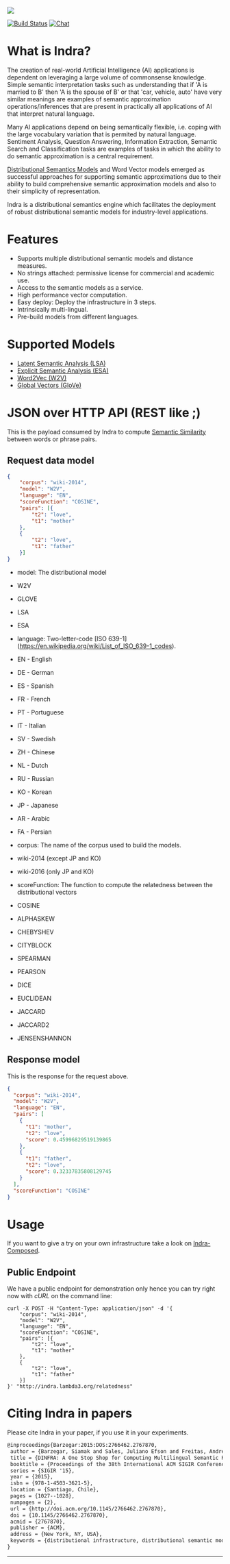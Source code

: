 ![](indra_logo.png)

[![Build Status](https://travis-ci.org/Lambda-3/indra.svg?branch=master)](https://travis-ci.org/Lambda-3/indra)
[![Chat](https://badges.gitter.im/Lambda-3/gitter.png)](https://gitter.im/Lambda-3/Lobby)

# What is Indra?

The creation of real-world Artificial Intelligence (AI) applications is dependent on leveraging a large volume of commonsense knowledge. Simple semantic interpretation tasks such as understanding that if 'A is married to B' then 'A is the spouse of B' or that 'car, vehicle, auto' have very similar meanings are examples of semantic approximation operations/inferences that are present in practically all applications of AI that interpret natural language.

Many AI applications depend on being semantically flexible, i.e. coping with the large vocabulary variation that is permited by natural language. Sentiment Analysis, Question Answering, Information Extraction, Semantic Search and Classification tasks are examples of tasks in which the ability to do semantic approximation is a central requirement.

[Distributional Semantics Models](https://en.wikipedia.org/wiki/Distributional_semantics) and Word Vector models emerged as successful approaches for supporting semantic approximations due to their ability to build comprehensive semantic approximation models and also to their simplicity of representation.

Indra is a distributional semantics engine which facilitates the deployment of robust distributional semantic models for industry-level applications.

# Features

* Supports multiple distributional semantic models and distance measures.
* No strings attached: permissive license for commercial and academic use.
* Access to the semantic models as a service.
* High performance vector computation.
* Easy deploy: Deploy the infrastructure in 3 steps.
* Intrinsically multi-lingual.
* Pre-build models from different languages.


# Supported Models

* [Latent Semantic Analysis (LSA)](https://en.wikipedia.org/wiki/Latent_semantic_analysis)
* [Explicit Semantic Analysis (ESA)](https://en.wikipedia.org/wiki/Explicit_semantic_analysis)
* [Word2Vec (W2V)](https://en.wikipedia.org/wiki/Word2vec)
* [Global Vectors (GloVe)](https://en.wikipedia.org/wiki/GloVe_(machine_learning))

# JSON over HTTP API (REST like ;)

This is the payload consumed by Indra to compute [Semantic Similarity](https://en.wikipedia.org/wiki/Semantic_similarity) between words or phrase pairs.

## Request data model

```json
{
	"corpus": "wiki-2014",
	"model": "W2V",
	"language": "EN",
	"scoreFunction": "COSINE",
	"pairs": [{
		"t2": "love",
		"t1": "mother"
	},
	{
		"t2": "love",
		"t1": "father"
	}]
}
```

* model: The distributional model
 * W2V
 * GLOVE
 * LSA 
 * ESA

* language: Two-letter-code [ISO 639-1] (https://en.wikipedia.org/wiki/List_of_ISO_639-1_codes).
 * EN - English
 * DE - German
 * ES - Spanish
 * FR - French
 * PT - Portuguese
 * IT - Italian
 * SV - Swedish
 * ZH - Chinese
 * NL - Dutch
 * RU - Russian
 * KO - Korean
 * JP - Japanese
 * AR - Arabic
 * FA - Persian

* corpus: The name of the corpus used to build the models.
 * wiki-2014 (except JP and KO)
 * wiki-2016 (only JP and KO)

* scoreFunction: The function to compute the relatedness between the distributional vectors
 * COSINE
 * ALPHASKEW
 * CHEBYSHEV
 * CITYBLOCK
 * SPEARMAN
 * PEARSON
 * DICE
 * EUCLIDEAN
 * JACCARD
 * JACCARD2
 * JENSENSHANNON

## Response model

This is the response for the request above.
```json
{
  "corpus": "wiki-2014",
  "model": "W2V",
  "language": "EN",
  "pairs": [
    {
      "t1": "mother",
      "t2": "love",
      "score": 0.45996829519139865
    },
    {
      "t1": "father",
      "t2": "love",
      "score": 0.32337835808129745
    }
  ],
  "scoreFunction": "COSINE"
}
```

# Usage

If you want to give a try on your own infrastructure take a look on [Indra-Composed](https://github.com/Lambda-3/indra-composed).

## Public Endpoint

We have a public endpoint for demonstration only hence you can try right now with _cURL_ on the command line:
```
curl -X POST -H "Content-Type: application/json" -d '{
	"corpus": "wiki-2014",
	"model": "W2V",
	"language": "EN",
	"scoreFunction": "COSINE",
	"pairs": [{
		"t2": "love",
		"t1": "mother"
	},
	{
		"t2": "love",
		"t1": "father"
	}]
}' "http://indra.lambda3.org/relatedness"
```

# Citing Indra in papers

Please cite Indra in your paper, if you use it in your experiments.
```latex
@inproceedings{Barzegar:2015:DOS:2766462.2767870,
 author = {Barzegar, Siamak and Sales, Juliano Efson and Freitas, Andre and Handschuh, Siegfried and Davis, Brian},
 title = {DINFRA: A One Stop Shop for Computing Multilingual Semantic Relatedness},
 booktitle = {Proceedings of the 38th International ACM SIGIR Conference on Research and Development in Information Retrieval},
 series = {SIGIR '15},
 year = {2015},
 isbn = {978-1-4503-3621-5},
 location = {Santiago, Chile},
 pages = {1027--1028},
 numpages = {2},
 url = {http://doi.acm.org/10.1145/2766462.2767870},
 doi = {10.1145/2766462.2767870},
 acmid = {2767870},
 publisher = {ACM},
 address = {New York, NY, USA},
 keywords = {distributional infrastructure, distributional semantic models, multilingual semantic relatedness},
}
```
---

